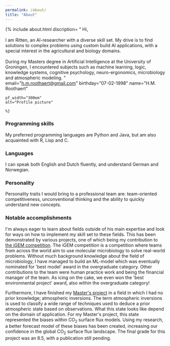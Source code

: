 ```yaml
---
permalink: /about/
title: "About"
---
```


{% include about.html 
	discription= 
"
Hi, 
<br><br>
I am Ritten, an AI-researcher with a diverse skill set. My drive is to 
find solutions to complex problems using custom build AI applications, 
with a special interest in the agricultural and biology domains. 
<br><br>
During my Masters degree in Artificial Intelligence at the University of Groningen, I 
encountered subjects such as machine learning, logic, knowledge systems,
cognitive psychology, neuro-ergonomics, microbiology and atmospheric modeling. 
"	
	email="h.m.roothaert@gmail.com"
	birthday="07-02-1998"
	name="H.M. Roothaert"
	
	pf_width="300em"
	alt="Profile picture"

	%}

### Programming skills
My preferred programming languages are Python and Java, but am also 
acquainted with R, Lisp and C. 

### Languages
I can speak both English and Dutch fluently, and understand German and Norwegian.


### Personality
Personality traits I would bring to a professional team are: team-oriented 
competitiveness, unconventional thinking and the ability to quickly 
understand new concepts.


### Notable accomplishments
I'm always eager to learn about fields outside of his main expertise and look for ways on how to implement my skill set to these fields. This has been demonstrated by various projects, one of which being my contribution to [the iGEM competition][iGEM]. The iGEM competition is a competition where teams from across the world aim to use molecular microbiology to solve real-world problems. Without much background knowledge about the field of microbiology, I have managed to build an ML-model which was eventually nominated for 'best model' award in the overgraduate category. Other contributions to the team were human practice work and being the financial manager of the team. As icing on the cake, we even won the 'best environmental project' award, also within the overgraduate category!

Furthermore, I have finished my [Master's project][master project] in a field in which I had no prior knowledge; atmospheric inversions. The term atmospheric inversions is used to classify a wide range of techniques used to deduce a prior atmospheric state based on observations. What this state looks like depend on the domain of application. For my Master's project, this state represented the biases within CO<sub>2</sub> surface flux models. Using my research, a better forecast model of these biases has been created, increasing our confidence in the global CO<sub>2</sub> surface flux landscape. The final grade for this project was an 8.5, with a publication still pending. 

[iGEM]: /portfolio/update/2021/10/27/ByeMonia.html
[master project]: /portfolio/update/2022/11/25/CO2DataAssimilation.html
